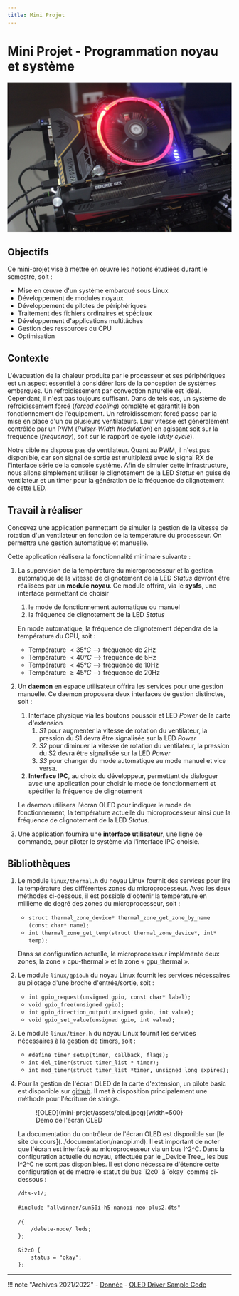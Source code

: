 ```yaml
---
title: Mini Projet
---
```


# Mini Projet - Programmation noyau et système

![Cooler](mini-projet/assets/fan.jpeg)

## Objectifs

Ce mini-projet vise à mettre en œuvre les notions étudiées durant le semestre, soit :

- Mise en œuvre d'un système embarqué sous Linux
- Développement de modules noyaux
- Développement de pilotes de périphériques
- Traitement des fichiers ordinaires et spéciaux
- Développement d'applications multitâches
- Gestion des ressources du CPU
- Optimisation

## Contexte

L'évacuation de la chaleur produite par le processeur et ses périphériques est un aspect essentiel à considérer lors de la conception de systèmes embarqués. Un refroidissement par convection naturelle est idéal. Cependant, il n'est pas toujours suffisant. Dans de tels cas, un système de refroidissement forcé (_forced cooling_) complète et garantit le bon fonctionnement de l'équipement. Un refroidissement forcé passe par la mise en place d'un ou plusieurs ventilateurs. Leur vitesse est généralement contrôlée par un PWM (_Pulser-Width Modulation_) en agissant soit sur la fréquence (_frequency_), soit sur le rapport de cycle (_duty cycle_).

Notre cible ne dispose pas de ventilateur. Quant au PWM, il n'est pas disponible, car son signal de sortie est multiplexé avec le signal RX de l'interface série de la console système. Afin de simuler cette infrastructure, nous allons simplement utiliser le clignotement de la LED _Status_ en guise de ventilateur et un timer pour la génération de la fréquence de clignotement de cette LED.

## Travail à réaliser

Concevez une application permettant de simuler la gestion de la vitesse
de rotation d'un ventilateur en fonction de la température du
processeur. On permettra une gestion automatique et manuelle.

Cette application réalisera la fonctionnalité minimale suivante :

1.  La supervision de la température du microprocesseur et la gestion
    automatique de la vitesse de clignotement de la LED _Status_ devront
    être réalisées par un **module noyau**. Ce module offrira, via le **sysfs**,
    une interface permettant de choisir
   
    1. le mode de fonctionnement automatique ou manuel
    2. la fréquence de clignotement de la LED _Status_

    En mode automatique, la fréquence de clignotement dépendra de la température du CPU, soit :
    
    - Température $< 35 °C$ --> fréquence de 2Hz
    - Température $< 40 °C$ --> fréquence de 5Hz
    - Température $< 45 °C$ --> fréquence de 10Hz
    - Température $\geq 45 °C$ --> fréquence de 20Hz

2.  Un **daemon** en espace utilisateur offrira les services pour une gestion manuelle.
    Ce daemon proposera deux interfaces de gestion distinctes, soit :

    1. Interface physique via les boutons poussoir et LED _Power_ de la carte d'extension
        1. _S1_ pour augmenter la vitesse de rotation du ventilateur, la pression du S1
           devra être signalisée sur la LED _Power_
        2. _S2_ pour diminuer la vitesse de rotation du ventilateur, la pression du S2
           devra être signalisée sur la LED _Power_
        3. _S3_ pour changer du mode automatique au mode manuel et vice versa.
    2. **Interface IPC**, au choix du développeur, permettant de dialoguer
       avec une application pour choisir le mode de fonctionnement et
       spécifier la fréquence de clignotement

    Le daemon utilisera l'écran OLED pour indiquer le mode de
    fonctionnement, la température actuelle du microprocesseur ainsi que
    la fréquence de clignotement de la LED _Status_.

3.  Une application fournira une **interface utilisateur**, une ligne de
    commande, pour piloter le système via l'interface IPC choisie.

## Bibliothèques

1.  Le module `linux/thermal.h` du noyau Linux fournit des services pour
    lire la température des différentes zones du microprocesseur. Avec
    les deux méthodes ci-dessous, il est possible d'obtenir la
    température en millième de degré des zones du microprocesseur, soit :

    - `struct thermal_zone_device* thermal_zone_get_zone_by_name (const char* name);`
    - `int thermal_zone_get_temp(struct thermal_zone_device*, int* temp);`

    Dans sa configuration actuelle, le microprocesseur implémente deux zones, la zone « cpu-thermal » et la zone
    « gpu_thermal ».

2.  Le module `linux/gpio.h` du noyau Linux fournit les services nécessaires au pilotage d'une broche d'entrée/sortie, soit :

    - `int gpio_request(unsigned gpio, const char* label);`
    - `void gpio_free(unsigned gpio);`
    - `int gpio_direction_output(unsigned gpio, int value);`
    - `void gpio_set_value(unsigned gpio, int value);`

3.  Le module `linux/timer.h` du noyau Linux fournit les services nécessaires à la gestion de timers, soit :

    - `#define timer_setup(timer, callback, flags);`
    - `int del_timer(struct timer_list * timer);`
    - `int mod_timer(struct timer_list *timer, unsigned long expires);`

4.  Pour la gestion de l'écran OLED de la carte d'extension, un pilote
    basic est disponible sur [github](https://github.com/mse-csel/csel-workspace/tree/main/src/07_miniproj/oled).
    Il met à disposition principalement une méthode pour l'écriture de strings.
    <figure markdown>
    ![OLED](mini-projet/assets/oled.jpeg){width=500}
    <figcaption>Demo de l'écran OLED</figcaption>
    </figure>
    La documentation du contrôleur de l'écran OLED est disponible
    sur [le site du cours](../documentation/nanopi.md).
    Il est important de noter que l'écran est interfacé au
    microprocesseur via un bus I^2^C. Dans la configuration actuelle du noyau,
    effectuée par le _Device Tree_, les bus I^2^C ne sont pas
    disponibles. Il est donc nécessaire d'étendre cette configuration et
    de mettre le statut du bus `i2c0` à `okay` comme ci-dessous :

    ```text
    /dts-v1/;

    #include "allwinner/sun50i-h5-nanopi-neo-plus2.dts"
    
    /{
        /delete-node/ leds;
    };

    &i2c0 {
        status = "okay";
    };
    ```

---

!!! note "Archives 2021/2022"
    - [Donnée](mini-projet/assets/sp.08.1_mas_csel_mini_projet.pdf)
    - [OLED Driver Sample Code](mini-projet/assets/oled.tar)